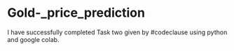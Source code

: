 # Gold-_price_prediction
I have successfully completed Task two given by #codeclause using python and google colab.
